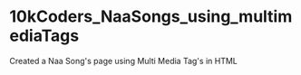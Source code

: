 # 10kCoders_NaaSongs_using_multimediaTags
Created a Naa Song's page using Multi Media Tag's in HTML
